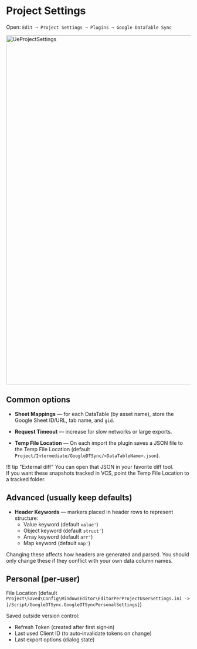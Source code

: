 # Project Settings

Open: `Edit → Project Settings → Plugins → Google DataTable Sync`

<img width="2152" height="952" alt="UeProjectSettings" src="https://github.com/user-attachments/assets/0608ded8-cb66-4e3d-8f09-15bf0dd5d8cb" />

## Common options
- **Sheet Mappings** — for each DataTable (by asset name), store the Google Sheet ID/URL, tab name, and `gid`.

- **Request Timeout** — increase for slow networks or large exports.

- **Temp File Location** — On each import the plugin saves a JSON file to the Temp File Location (default `Project/Intermediate/GoogleDTSync/<DataTableName>.json`).

!!! tip "External diff"
    You can open that JSON in your favorite diff tool.  
    If you want these snapshots tracked in VCS, point the Temp File Location to a tracked folder.

## Advanced (usually keep defaults)
- **Header Keywords** — markers placed in header rows to represent structure:
  - Value keyword (default `value'`)
  - Object keyword (default `struct'`)
  - Array keyword (default `arr'`)
  - Map keyword (default `map'`)

Changing these affects how headers are generated and parsed. You should only change these if they conflict with your own data column names.

## Personal (per‑user)
File Location (default `Project\Saved\Config\WindowsEditor\EditorPerProjectUserSettings.ini -> [/Script/GoogleDTSync.GoogleDTSyncPersonalSettings]`)

Saved outside version control:
- Refresh Token (created after first sign‑in)
- Last used Client ID (to auto‑invalidate tokens on change)
- Last export options (dialog state)
